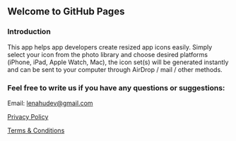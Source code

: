 ## Welcome to GitHub Pages

### Introduction

This app helps app developers create resized app icons easily. Simply select your icon from the photo library and choose desired platforms (iPhone, iPad, Apple Watch, Mac), the icon set(s) will be generated instantly and can be sent to your computer through AirDrop / mail / other methods.

### Feel free to write us if you have any questions or suggestions:

Email: lenahudev@gmail.com


[Privacy Policy](https://lenameow.github.io/AppIconGenerator/Privacy)

[Terms & Conditions](https://lenameow.github.io/AppIconGenerator/TermsAndConditions)

